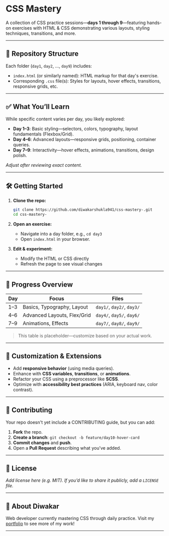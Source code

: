 
# CSS Mastery

A collection of CSS practice sessions—**days 1 through 9**—featuring hands-on exercises with HTML & CSS demonstrating various layouts, styling techniques, transitions, and more.

---

## 📁 Repository Structure

Each folder (`day1`, `day2`, ..., `day9`) includes:
- `index.html` (or similarly named): HTML markup for that day's exercise.
- Corresponding `.css` file(s): Styles for layouts, hover effects, transitions, responsive grids, etc.

---

## ✅ What You’ll Learn

While specific content varies per day, you likely explored:

- **Day 1–3**: Basic styling—selectors, colors, typography, layout fundamentals (Flexbox/Grid).
- **Day 4–6**: Advanced layouts—responsive grids, positioning, container queries.
- **Day 7–9**: Interactivity—hover effects, animations, transitions, design polish.

*Adjust after reviewing exact content.*

---

## 🛠 Getting Started

1. **Clone the repo:**
   ```bash
   git clone https://github.com/diwakarshukla941/css-mastery-.git
   cd css-mastery-
   ```

2. **Open an exercise:**
   - Navigate into a day folder, e.g., `cd day3`
   - Open `index.html` in your browser.

3. **Edit & experiment:**
   - Modify the HTML or CSS directly
   - Refresh the page to see visual changes

---

## 📅 Progress Overview

| Day   | Focus                      | Files       |
|-------|----------------------------|-------------|
| 1–3   | Basics, Typography, Layout | `day1/`, `day2/`, `day3/` |
| 4–6   | Advanced Layouts, Flex/Grid| `day4/`, `day5/`, `day6/` |
| 7–9   | Animations, Effects        | `day7/`, `day8/`, `day9/` |

> This table is placeholder—customize based on your actual work.

---

## 🚀 Customization & Extensions

- Add **responsive behavior** (using media queries).
- Enhance with **CSS variables**, **transitions**, or **animations**.
- Refactor your CSS using a preprocessor like **SCSS**.
- Optimize with **accessibility best practices** (ARIA, keyboard nav, color contrast).

---

## 🤝 Contributing

Your repo doesn't yet include a CONTRIBUTING guide, but you can add:

1. **Fork** the repo.
2. **Create a branch**: `git checkout -b feature/day10-hover-card`
3. **Commit changes** and **push**.
4. Open a **Pull Request** describing what you’ve added.

---

## 📜 License

_Add license here (e.g. MIT). If you’d like to share it publicly, add a `LICENSE` file._

---

## 👤 About Diwakar

Web developer currently mastering CSS through daily practice. Visit my [portfolio](https://diwakarshukla.netlify.app/) to see more of my work!

---


